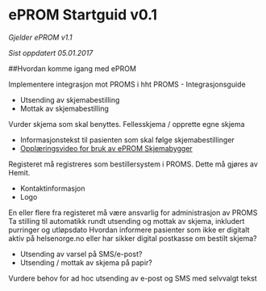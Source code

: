 # ePROM Startguid v0.1

*Gjelder ePROM v1.1*

*Sist oppdatert 05.01.2017*

##Hvordan komme igang med ePROM

Implementere integrasjon mot PROMS i hht PROMS - Integrasjonsguide
-	Utsending av skjemabestilling
-	Mottak av skjemabestilling

Vurder skjema som skal benyttes. Fellesskjema / opprette egne skjema
-	Informasjonstekst til pasienten som skal følge skjemabestillinger
- [Opplæringsvideo for bruk av ePROM Skjemabygger](https://youtu.be/3vMOpnLnQ80)

Registeret må registreres som bestillersystem i PROMS. Dette må gjøres av Hemit.
-	Kontaktinformasjon
-	Logo

En eller flere fra registeret må være ansvarlig for administrasjon av PROMS
Ta stilling til automatikk rundt utsending og mottak av skjema, inkludert purringer og utløpsdato
Hvordan informere pasienter som ikke er digitalt aktiv på helsenorge.no eller har sikker digital postkasse om bestilt skjema?
-	Utsending av varsel på SMS/e-post?
-	Utsending / mottak av skjema på papir?

Vurdere behov for ad hoc utsending av e-post og SMS med selvvalgt tekst
